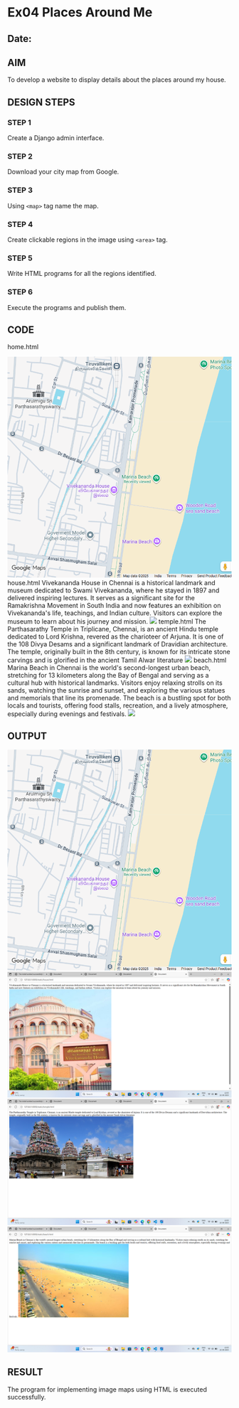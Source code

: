 # Ex04 Places Around Me
## Date: 

## AIM
To develop a website to display details about the places around my house.

## DESIGN STEPS

### STEP 1
Create a Django admin interface.

### STEP 2
Download your city map from Google.

### STEP 3
Using ```<map>``` tag name the map.

### STEP 4
Create clickable regions in the image using ```<area>``` tag.

### STEP 5
Write HTML programs for all the regions identified.

### STEP 6
Execute the programs and publish them.

## CODE
home.html
<!DOCTYPE html>
<html lang="en">
<head>
    <meta charset="UTF-8">
    <meta name="viewport" content="width=device-width, initial-scale=1.0">
    <title>Document</title>
</head>
<body>
    <!-- Image Map Generated by http://www.image-map.net/ -->
<img src="Screenshot 2025-09-22 104122.png" usemap="#image-map">

<map name="image-map">
    <area target="" alt="parthasarathy temple" title="parthasarathy temple" href="temple.html" coords="220,190,32,94" shape="rect">
    <area target="" alt="marina beach" title="marina beach" href="beach.html" coords="501,690,41" shape="circle">
    <area target="" alt="vivekananda house" title="vivekananda house" href="house.html" coords="220,458,419,454,418,516,243,533,235,532" shape="poly">
</map>
</body>
</html>
house.html
<!DOCTYPE html>
<html lang="en">
<head>
    <meta charset="UTF-8">
    <meta name="viewport" content="width=device-width, initial-scale=1.0">
    <title>Document</title>
</head>
<body>
    Vivekananda House in Chennai is a historical landmark and museum dedicated to Swami Vivekananda, where he stayed in 1897 and delivered inspiring lectures.
    It serves as a significant site for the Ramakrishna Movement in South India and now features an exhibition on Vivekananda's life, teachings, and Indian culture.
    Visitors can explore the museum to learn about his journey and mission.
    <img src="/static/image.png" usemap="#image-map">
  
</body>
</html>
temple.html
<!DOCTYPE html>
<html lang="en">
<head>
    <meta charset="UTF-8">
    <meta name="viewport" content="width=device-width, initial-scale=1.0">
    <title>Document</title>
</head>
<body>
    The Parthasarathy Temple in Triplicane, Chennai, is an ancient Hindu temple dedicated to Lord Krishna, revered as the charioteer of Arjuna.
    It is one of the 108 Divya Desams and a significant landmark of Dravidian architecture.
    The temple, originally built in the 8th century, is known for its intricate stone carvings and is glorified in the ancient Tamil Alwar literature
    <img src="/static/temple.jpg" usemap="#image-map">

</body>
</html>
beach.html
<!DOCTYPE html>
<html lang="en">
<head>
    <meta charset="UTF-8">
    <meta name="viewport" content="width=device-width, initial-scale=1.0">
    <title>Document</title>
</head>
<body>
    Marina Beach in Chennai is the world's second-longest urban beach, stretching for 13 kilometers along the Bay of Bengal and serving as a cultural hub with historical landmarks.
    Visitors enjoy relaxing strolls on its sands, watching the sunrise and sunset, and exploring the various statues and memorials that line its promenade. 
    The beach is a bustling spot for both locals and tourists, offering food stalls, recreation, and a lively atmosphere, especially during evenings and festivals.  
    <img src="/static/marina beach.avif" usemap="#image-map">


</body>
</html>

## OUTPUT

![alt text](<Screenshot 2025-09-22 104122-1.png>)
![alt text](<Screenshot 2025-09-22 120558.png>)
![alt text](<Screenshot 2025-09-22 120522.png>)
![alt text](<Screenshot 2025-09-22 120541.png>)



## RESULT
The program for implementing image maps using HTML is executed successfully.
